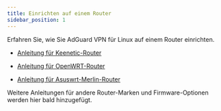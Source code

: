 ```yaml
---
title: Einrichten auf einem Router
sidebar_position: 1
---
```


Erfahren Sie, wie Sie AdGuard VPN für Linux auf einem Router einrichten.

- [Anleitung für Keenetic-Router](/adguard-vpn-for-linux/setting-up-on-a-router/keenetic.md)

- [Anleitung für OpenWRT-Router](/adguard-vpn-for-linux/setting-up-on-a-router/openwrt.md)

- [Anleitung für Asuswrt-Merlin-Router](/adguard-vpn-for-linux/setting-up-on-a-router/asuswrt-merlin.md)

Weitere Anleitungen für andere Router-Marken und Firmware-Optionen werden hier bald hinzugefügt.
